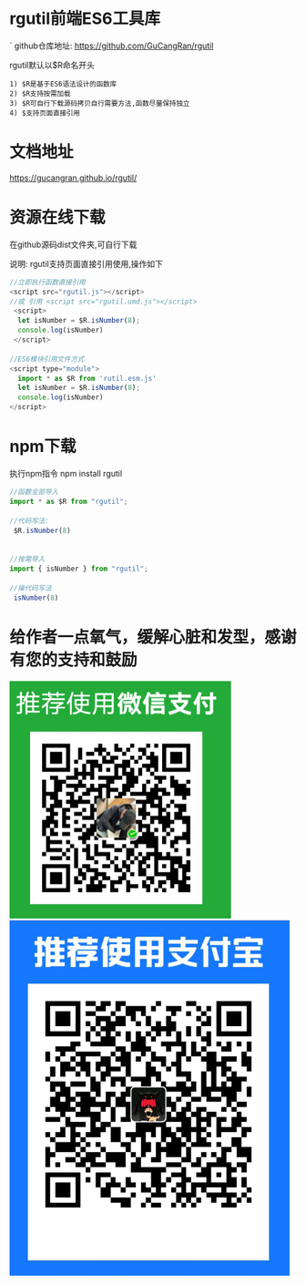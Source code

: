 # rgutil前端ES6工具库
`
github仓库地址: https://github.com/GuCangRan/rgutil

rgutil默认以$R命名开头
```
1) $R是基于ES6语法设计的函数库
2) $R支持按需加载
3) $R可自行下载源码拷贝自行需要方法,函数尽量保持独立
4) $支持页面直接引用
```

# 文档地址
 https://gucangran.github.io/rgutil/

# 资源在线下载
在github源码dist文件夹,可自行下载

说明: rgutil支持页面直接引用使用,操作如下

```javascript
//立即执行函数直接引用
<script src="rgutil.js"></script>
//或 引用 <script src="rgutil.umd.js"></script>
 <script>
  let isNumber = $R.isNumber(8);
  console.log(isNumber)
 </script>

//ES6模块引用文件方式
<script type="module">
  import * as $R from 'rutil.esm.js'
  let isNumber = $R.isNumber(8);
  console.log(isNumber)
</script>

```




# npm下载

执行npm指令
npm install rgutil

```javascript
//函数全部导入
import * as $R from "rgutil";

//代码写法:
 $R.isNumber(8)


//按需导入
import { isNumber } from "rgutil";

//操代码写法
 isNumber(8)

```



# 给作者一点氧气，缓解心脏和发型，感谢有您的支持和鼓励

![weixin](src/assets/weixin.png)
![zhifubao](src/assets/zhifubao.png)

